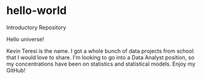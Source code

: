 # hello-world
Introductory Repository


Hello universe!

Kevin Teresi is the name.  I got a whole bunch of data projects from school that I would love to share.  I'm looking to go into a Data Analyst position, so my concentrations have been on statistics and statistical models.  Enjoy my GitHub!
